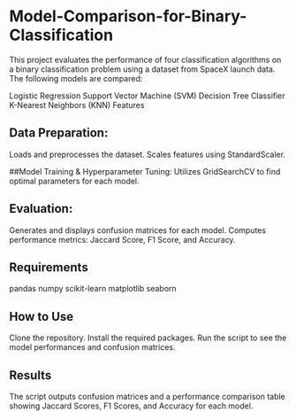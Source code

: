 # Model-Comparison-for-Binary-Classification

This project evaluates the performance of four classification algorithms on a binary classification problem using a dataset from SpaceX launch data. The following models are compared:

Logistic Regression
Support Vector Machine (SVM)
Decision Tree Classifier
K-Nearest Neighbors (KNN)
Features

## Data Preparation:

Loads and preprocesses the dataset.
Scales features using StandardScaler.

##Model Training & Hyperparameter Tuning:
Utilizes GridSearchCV to find optimal parameters for each model.

## Evaluation:

Generates and displays confusion matrices for each model.
Computes performance metrics: Jaccard Score, F1 Score, and Accuracy.

## Requirements
pandas
numpy
scikit-learn
matplotlib
seaborn

## How to Use
Clone the repository.
Install the required packages.
Run the script to see the model performances and confusion matrices.

## Results
The script outputs confusion matrices and a performance comparison table showing Jaccard Scores, F1 Scores, and Accuracy for each model.
